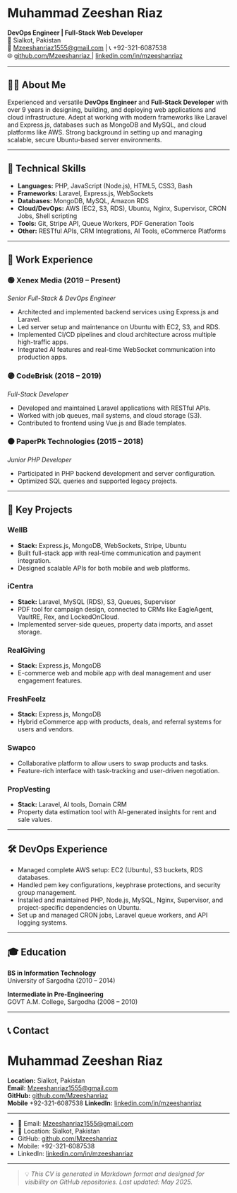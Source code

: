 # Muhammad Zeeshan Riaz

**DevOps Engineer | Full-Stack Web Developer**  
📍 Sialkot, Pakistan  
📧 Mzeeshanriaz1555@gmail.com | 📞 +92-321-6087538  
🌐 [github.com/Mzeeshanriaz ](https://github.com/Mzeeshanriaz)  | [linkedin.com/in/mzeeshanriaz](https://www.linkedin.com/in/mzeeshanriaz)

---

## 🧑‍💻 About Me

Experienced and versatile **DevOps Engineer** and **Full-Stack Developer** with over 9 years in designing, building, and deploying web applications and cloud infrastructure. Adept at working with modern frameworks like Laravel and Express.js, databases such as MongoDB and MySQL, and cloud platforms like AWS. Strong background in setting up and managing scalable, secure Ubuntu-based server environments.

---

## 🔧 Technical Skills

- **Languages:** PHP, JavaScript (Node.js), HTML5, CSS3, Bash
- **Frameworks:** Laravel, Express.js, WebSockets
- **Databases:** MongoDB, MySQL, Amazon RDS
- **Cloud/DevOps:** AWS (EC2, S3, RDS), Ubuntu, Nginx, Supervisor, CRON Jobs, Shell scripting
- **Tools:** Git, Stripe API, Queue Workers, PDF Generation Tools
- **Other:** RESTful APIs, CRM Integrations, AI Tools, eCommerce Platforms

---

## 🏢 Work Experience

### 🟢 **Xenex Media** (2019 – Present)  
*Senior Full-Stack & DevOps Engineer*

- Architected and implemented backend services using Express.js and Laravel.
- Led server setup and maintenance on Ubuntu with EC2, S3, and RDS.
- Implemented CI/CD pipelines and cloud architecture across multiple high-traffic apps.
- Integrated AI features and real-time WebSocket communication into production apps.

### 🟣 **CodeBrisk** (2018 – 2019)  
*Full-Stack Developer*

- Developed and maintained Laravel applications with RESTful APIs.
- Worked with job queues, mail systems, and cloud storage (S3).
- Contributed to frontend using Vue.js and Blade templates.

### 🟠 **PaperPk Technologies** (2015 – 2018)  
*Junior PHP Developer*

- Participated in PHP backend development and server configuration.
- Optimized SQL queries and supported legacy projects.

---

## 🚀 Key Projects

### **WellB**
- **Stack:** Express.js, MongoDB, WebSockets, Stripe, Ubuntu
- Built full-stack app with real-time communication and payment integration.
- Designed scalable APIs for both mobile and web platforms.

### **iCentra**
- **Stack:** Laravel, MySQL (RDS), S3, Queues, Supervisor
- PDF tool for campaign design, connected to CRMs like EagleAgent, VaultRE, Rex, and LockedOnCloud.
- Implemented server-side queues, property data imports, and asset storage.

### **RealGiving**
- **Stack:** Express.js, MongoDB
- E-commerce web and mobile app with deal management and user engagement features.

### **FreshFeelz**
- **Stack:** Express.js, MongoDB
- Hybrid eCommerce app with products, deals, and referral systems for users and vendors.

### **Swapco**
- Collaborative platform to allow users to swap products and tasks.
- Feature-rich interface with task-tracking and user-driven negotiation.

### **PropVesting**
- **Stack:** Laravel, AI tools, Domain CRM
- Property data estimation tool with AI-generated insights for rent and sale values.

---

## 🛠️ DevOps Experience

- Managed complete AWS setup: EC2 (Ubuntu), S3 buckets, RDS databases.
- Handled pem key configurations, keyphrase protections, and security group management.
- Installed and maintained PHP, Node.js, MySQL, Nginx, Supervisor, and project-specific dependencies on Ubuntu.
- Set up and managed CRON jobs, Laravel queue workers, and API logging systems.

---

## 🎓 Education

**BS in Information Technology**  
University of Sargodha (2010 – 2014)

**Intermediate in Pre-Engineering**  
GOVT A.M. College, Sargodha (2008 – 2010)

---

## 📞 Contact


# Muhammad Zeeshan Riaz

**Location:** Sialkot, Pakistan  
**Email:** Mzeeshanriaz1555@gmail.com  
**GitHub:** [github.com/Mzeeshanriaz ](https://github.com/Mzeeshanriaz)   
**Mobile** +92-321-6087538
**LinkedIn:** [linkedin.com/in/mzeeshanriaz](https://www.linkedin.com/in/mzeeshanriaz)

---

- 📧 Email:  Mzeeshanriaz1555@gmail.com  
- 📍 Location: Sialkot, Pakistan  
- GitHub: [github.com/Mzeeshanriaz ](https://github.com/Mzeeshanriaz)   
- Mobile: +92-321-6087538
- LinkedIn: [linkedin.com/in/mzeeshanriaz](https://www.linkedin.com/in/mzeeshanriaz)

---

> 💡 *This CV is generated in Markdown format and designed for visibility on GitHub repositories. Last updated: May 2025.*
